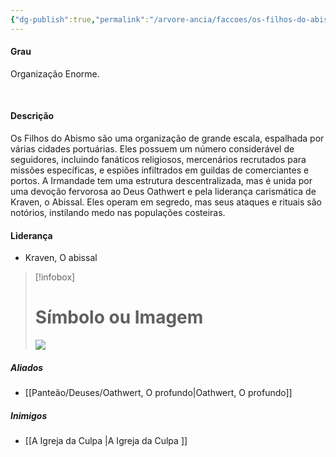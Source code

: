 ```yaml
---
{"dg-publish":true,"permalink":"/arvore-ancia/faccoes/os-filhos-do-abismo/"}
---
```


#### Grau  
Organização Enorme.

 
#### Descrição
Os Filhos do Abismo são uma organização de grande escala, espalhada por várias cidades portuárias. Eles possuem um número considerável de seguidores, incluindo fanáticos religiosos, mercenários recrutados para missões específicas, e espiões infiltrados em guildas de comerciantes e portos. A Irmandade tem uma estrutura descentralizada, mas é unida por uma devoção fervorosa ao Deus Oathwert e pela liderança carismática de Kraven, o Abissal. Eles operam em segredo, mas seus ataques e rituais são notórios, instilando medo nas populações costeiras.
#### Liderança  
- Kraven, O abissal

> [!infobox]
> # Símbolo ou Imagem
> ![](https://i.imgur.com/7A3TIwj.jpeg)



##### Aliados
- [[Panteão/Deuses/Oathwert, O profundo\|Oathwert, O profundo]]

##### Inimigos 
- [[A Igreja da Culpa \|A Igreja da Culpa ]]